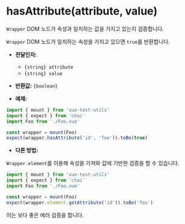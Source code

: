 # hasAttribute(attribute, value)

`Wrapper` DOM 노드가 속성과 일치하는 값을 가지고 있는지 검증합니다.

`Wrapper` DOM 노드가 일치하는 속성을 가지고 있으면 `true`를 반환합니다.

- **전달인자:**
  - `{string} attribute`
  - `{string} value`

- **반환값:** `{boolean}`

- **예제:**

```js
import { mount } from 'vue-test-utils'
import { expect } from 'chai'
import Foo from './Foo.vue'

const wrapper = mount(Foo)
expect(wrapper.hasAttribute('id', 'foo')).toBe(true)
```

- **다른 방법:**

`Wrapper.element`를 이용해 속성을 가져와 값에 기반한 검증을 할 수 있습니다.

```js
import { mount } from 'vue-test-utils'
import { expect } from 'chai'
import Foo from './Foo.vue'

const wrapper = mount(Foo)
expect(wrapper.element.getAttribute('id')).toBe('foo')
```

이는 보다 좋은 에러 검증을 합니다.
